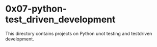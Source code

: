 # 0x07-python-test_driven_development

This directory contains projects on Python unot testing and testdriven development.
